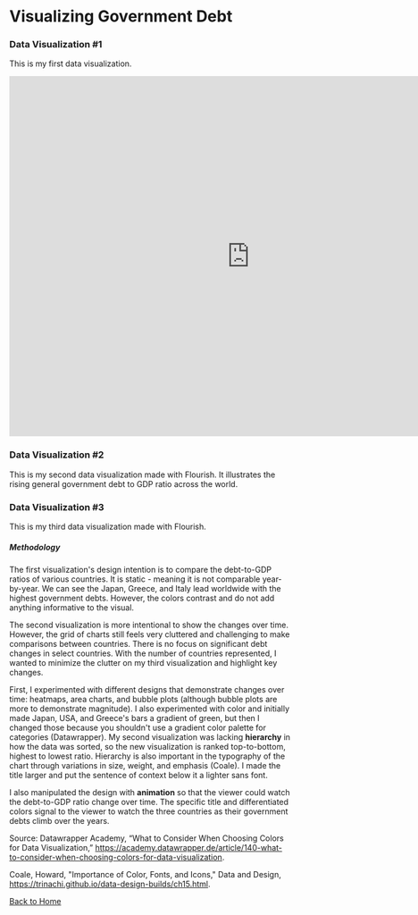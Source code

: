 # Visualizing Government Debt

### Data Visualization #1
This is my first data visualization.
<iframe src="https://data.oecd.org/chart/6Ogs" width="860" height="645" style="border: 0" mozallowfullscreen="true" webkitallowfullscreen="true" allowfullscreen="true"><a href="https://data.oecd.org/chart/6Ogs" target="_blank">OECD Chart: General government debt, Total, % of GDP, Annual, 2019</a></iframe>

### Data Visualization #2
This is my second data visualization made with Flourish. It illustrates the rising general government debt to GDP ratio across the world. 
<div class="flourish-embed flourish-chart" data-src="visualisation/11154742"><script src="https://public.flourish.studio/resources/embed.js"></script></div>

### Data Visualization #3
This is my third data visualization made with Flourish. 
<div class="flourish-embed flourish-hierarchy" data-src="visualisation/11154892"><script src="https://public.flourish.studio/resources/embed.js"></script></div>

##### Methodology 
The first visualization's design intention is to compare the debt-to-GDP ratios of various countries. It is static - meaning it is not comparable year-by-year. We can see the Japan, Greece, and Italy lead worldwide with the highest government debts. However, the colors contrast and do not add anything informative to the visual. 

The second visualization is more intentional to show the changes over time. However, the grid of charts still feels very cluttered and challenging to make comparisons between countries. There is no focus on significant debt changes in select countries. With the number of countries represented, I wanted to minimize the clutter on my third visualization and highlight key changes. 

First, I experimented with different designs that demonstrate changes over time: heatmaps, area charts, and bubble plots (although bubble plots are more to demonstrate magnitude). I also experimented with color and initially made Japan, USA, and Greece's bars a gradient of green, but then I changed those because you shouldn't use a gradient color palette for categories (Datawrapper). My second visualization was lacking **hierarchy** in how the data was sorted, so the new visualization is ranked top-to-bottom, highest to lowest ratio. Hierarchy is also important in the typography of the chart through variations in size, weight, and emphasis (Coale). I made the title larger and put the sentence of context below it a lighter sans font. 

I also manipulated the design with **animation** so that the viewer could watch the debt-to-GDP ratio change over time. The specific title and differentiated colors signal to the viewer to watch the three countries as their government debts climb over the years. 

Source: 
Datawrapper Academy, “What to Consider When Choosing Colors for Data Visualization,” https://academy.datawrapper.de/article/140-what-to-consider-when-choosing-colors-for-data-visualization. 
 
Coale, Howard, "Importance of Color, Fonts, and Icons," Data and Design, https://trinachi.github.io/data-design-builds/ch15.html. 

[Back to Home](README.md)
